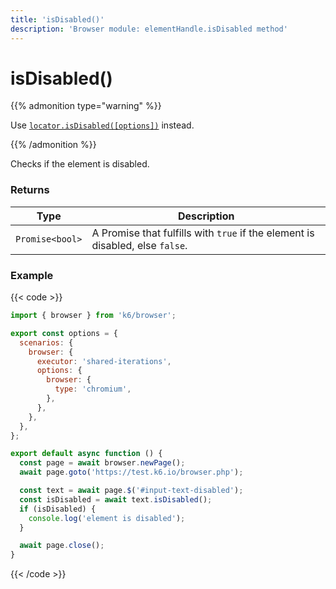 ```yaml
---
title: 'isDisabled()'
description: 'Browser module: elementHandle.isDisabled method'
---
```


# isDisabled()

{{% admonition type="warning" %}}

Use [`locator.isDisabled([options])`](https://grafana.com/docs/k6/<K6_VERSION>/javascript-api/k6-experimental/browser/locator/isdisabled/) instead.

{{% /admonition %}}

Checks if the element is disabled.

### Returns

| Type            | Description                                                                     |
| --------------- | ------------------------------------------------------------------------------- |
| `Promise<bool>` | A Promise that fulfills with `true` if the element is disabled, else `false`. |

### Example

{{< code >}}

```javascript
import { browser } from 'k6/browser';

export const options = {
  scenarios: {
    browser: {
      executor: 'shared-iterations',
      options: {
        browser: {
          type: 'chromium',
        },
      },
    },
  },
};

export default async function () {
  const page = await browser.newPage();
  await page.goto('https://test.k6.io/browser.php');

  const text = await page.$('#input-text-disabled');
  const isDisabled = await text.isDisabled();
  if (isDisabled) {
    console.log('element is disabled');
  }

  await page.close();
}
```

{{< /code >}}
